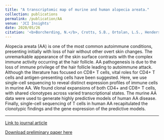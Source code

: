 ```yaml
---
title: "A transcriptomic map of murine and human alopecia areata."
collection: publications
permalink: /publication/AA
venue: 'JCI Insights'
date: 2020/05/26
citation: '<b>Borcherding, N.</b>, Crotts, S.B., Ortolan, L.S., Henderson, N., Bormann, N.L., & Jabbari, A. A transcriptomic map of murine and human alopecia areata. JCI Insight 2020.'
---
```


Alopecia areata (AA) is one of the most common autoimmune conditions, presenting initially with loss of hair without other overt skin changes. The unremarkable appearance of the skin surface contrasts with the complex immune activity occurring at the hair follicle. AA pathogenesis is due to the loss of immune privilege of the hair follicle leading to autoimmune attack. Although the literature has focused on CD8+ T cells, vital roles for CD4+ T cells and antigen-presenting cells have been suggested. Here, we use single-cell sequencing to reveal distinct expression profiles of immune cells in murine AA. We found clonal expansions of both CD4+ and CD8+ T cells, with shared clonotypes across varied transcriptional states. The murine AA data were used to generate highly predictive models of human AA disease. Finally, single-cell sequencing of T cells in human AA recapitulated the clonotypic findings and the gene expression of the predictive models.

------
[Link to journal article](https://insight.jci.org/articles/view/137424)

[Download preliminary paper here](https://ncborcherding.github.io/files/Alopecia_JCI.pdf)






